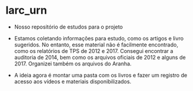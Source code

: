 # larc_urn

- Nosso repositório de estudos para o projeto

- Estamos coletando informações para estudo, como os artigos e livro sugeridos.
	No entanto, esse material não é facilmente encontrado, como os relatórios de TPS de 2012 e 2017.
	Consegui encontrar a auditoria de 2014, bem como os arquivos oficiais de 2012 e alguns de 2017.
	Organizei também os arquivos do Aranha.

- A ideia agora é montar uma pasta com os livros e fazer um registro de acesso aos vídeos e materiais disponibilizados.
